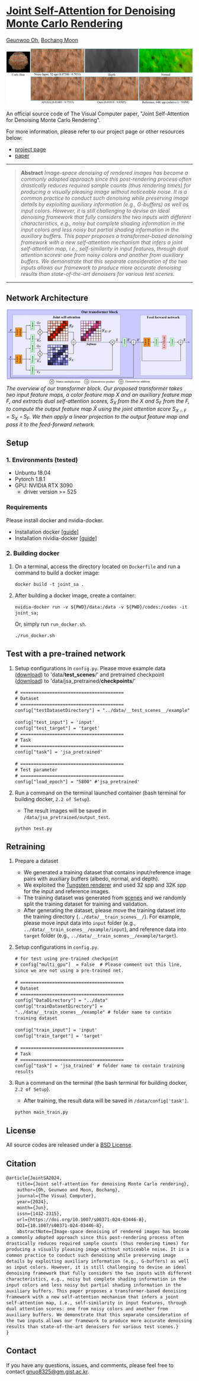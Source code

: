 # [Joint Self-Attention for Denoising Monte Carlo Rendering](https://cglab.gist.ac.kr/visualcomputer24jsa/)

[Geunwoo Oh](https://greeny53.notion.site/Geunwoo-Oh-f110abf14321482d9dbc435982faa5ef), [Bochang Moon](https://cglab.gist.ac.kr/people/bochang.html)
 
![Teaser](teaser.png)

An official source code of The Visual Computer paper, "Joint Self-Attention for Denoising Monte Carlo Rendering".

For more information, please refer to our project page or other resources below:
* [project page](https://cglab.gist.ac.kr/visualcomputer24jsa/)
* [paper](https://link.springer.com/article/10.1007/s00371-024-03446-8)

<hr />

> **Abstract** *Image-space denoising of rendered images has become a commonly adopted approach since this post-rendering process often drastically reduces required sample counts (thus rendering times) for producing a visually pleasing image without noticeable noise. It is a common practice to conduct such denoising while preserving image details by exploiting auxiliary information (e.g., G-buffers) as well as input colors. However, it is still challenging to devise an ideal denoising framework that fully considers the two inputs with different characteristics, e.g., noisy but complete shading information in the input colors and less noisy but partial shading information in the auxiliary buffers. This paper proposes a transformer-based denoising framework with a new self-attention mechanism that infers a joint self-attention map, i.e., self-similarity in input features, through dual attention scores: one from noisy colors and another from auxiliary buffers. We demonstrate that this separate consideration of the two inputs allows our framework to produce more accurate denoising results than state-of-the-art denoisers for various test scenes.*
<hr />

## Network Architecture
<img src = "joint_self-attention.png">*The overview of our transformer block. Our proposed transformer takes two
		input feature maps, a color feature map $X$ and an auxiliary feature map
		$F$, and extracts dual self-attention scores, $S_X$ from the $X$ and $S_F$ from
		the $F$, to compute the output feature map $\hat{X}$ using the joint
		attention score $S_{X \cap F}=S_X \circ S_F$. 
        We then apply a linear projection to the output feature map and pass it to the feed-forward
		network.*

## Setup
### 1. Environments (tested)
- Unbuntu 18.04
- Pytorch 1.8.1
- GPU: NVIDIA RTX 3090 
  - driver version >= 525
### Requirements
Please install docker and nvidia-docker.
- Installation docker [[guide]](https://docs.docker.com/engine/install/ubuntu/)
- Installation nividia-docker [[guide]](https://docs.nvidia.com/datacenter/cloud-native/container-toolkit/install-guide.html#docker)
### 2. Building docker
1. On a terminal, access the directory located on `Dockerfile` and run a command to build a docker image:

    ```
    docker build -t joint_sa .
    ```
2. After building a docker image, create a container:

    ```
    nvidia-docker run -v ${PWD}/data:/data -v ${PWD}/codes:/codes -it joint_sa;
    ```
    Or, simply run `run_docker.sh`.
    
    ```
    ./run_docker.sh
    ```
## Test with a pre-trained network
1. Setup configurations in `config.py`. Please move example data ([download](https://drive.google.com/file/d/1poySvL50ZVnTCRG3OHesvs8WHjkw1svN/view?usp=drive_link)) to 'data/__test_scenes__/' and pretrained checkpoint ([download](https://drive.google.com/file/d/1OD69MeY6JKq084F3B0krwnOGN-9mAPri/view?usp=drive_link)) to 'data/jsa_pretrained/__checkpoints__/'

    ```    
    # =======================================
    # Dataset
    # =======================================
    config["testDatasetDirectory"] = "../data/__test_scenes__/example"

    config["test_input"] = 'input' 
    config["test_target"] = 'target'
    # =======================================
    # Task
    # =======================================
    config["task"] = 'jsa_pretrained'

    # =======================================
    # Test parameter
    # =======================================
    config["load_epoch"] = "5800" #'jsa_pretrained'

    ```
2. Run a command on the terminal launched container (bash terminal for building docker, `2.2 of Setup`).
   - The result images will be saved in `/data/jsa_pretrained/output_test`.

    ```
    python test.py
    ```

## Retraining
1. Prepare a dataset
    - We generated a training dataset that contains input/reference image pairs with auxiliary buffers (albedo, normal, and depth). 
    - We exploited the [Tungsten renderer](https://github.com/tunabrain/tungsten) and used 32 spp and 32K spp for the input and reference images.
    - The training dataset was generated from [scenes](https://benedikt-bitterli.me/resources/) and we randomly split the training dataset for training and validation.
    - After generating the dataset, please move the training dataset into the training directory (`../data/__train_scenes__/`). For example, please move input data into `input` folder (e.g., `../data/__train_scenes__/example/input`), and reference data into `target` folder (e.g., `../data/__train_scenes__/example/target`). 
2. Setup configurations in `config.py`.

    ```
    # for test using pre-trained checkpoint
    # config["multi_gpu"]  = False  # Please comment out this line, since we are not using a pre-trained net.

    # =======================================
    # Dataset
    # =======================================
    config["DataDirectory"] = "../data"
    config["trainDatasetDirectory"] = "../data/__train_scenes__/example" # folder name to contain training dataset

    config["train_input"] = 'input'
    config["train_target"] = 'target'

    # =======================================
    # Task
    # =======================================
    config["task"] = 'jsa_trained' # folder name to contain training results

    ```
3. Run a command on the terminal (the bash terminal for building docker, `2.2 of Setup`).
   - After training, the result data will be saved in `/data/config['task']`.

    ```
    python main_train.py
    ```


## License

All source codes are released under a [BSD License](license).

## Citation
```
@article{JointSA2024, 
    title={Joint self-attention for denoising Monte Carlo rendering}, 
    author={Oh, Geunwoo and Moon, Bochang}, 
    journal={The Visual Computer}, 
    year={2024}, 
    month={Jun}, 
    issn={1432-2315},
    url={https://doi.org/10.1007/s00371-024-03446-8}, 
    DOI={10.1007/s00371-024-03446-8}, 
    abstractNote={Image-space denoising of rendered images has become a commonly adopted approach since this post-rendering process often drastically reduces required sample counts (thus rendering times) for producing a visually pleasing image without noticeable noise. It is a common practice to conduct such denoising while preserving image details by exploiting auxiliary information (e.g., G-buffers) as well as input colors. However, it is still challenging to devise an ideal denoising framework that fully considers the two inputs with different characteristics, e.g., noisy but complete shading information in the input colors and less noisy but partial shading information in the auxiliary buffers. This paper proposes a transformer-based denoising framework with a new self-attention mechanism that infers a joint self-attention map, i.e., self-similarity in input features, through dual attention scores: one from noisy colors and another from auxiliary buffers. We demonstrate that this separate consideration of the two inputs allows our framework to produce more accurate denoising results than state-of-the-art denoisers for various test scenes.}
}
```


## Contact

If you have any questions, issues, and comments, please feel free to contact [gnuo8325@gm.gist.ac.kr](mailto:gnuo8325@gm.gist.ac.kr).
